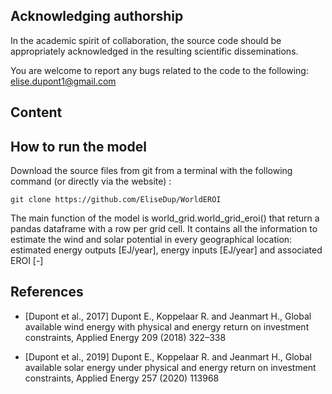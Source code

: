 ## Acknowledging authorship
In the academic spirit of collaboration, the source code should be appropriately acknowledged in the resulting scientific disseminations.

You are welcome to report any bugs related to the code to the following:
 elise.dupont1@gmail.com

## Content

## How to run the model
Download the source files from git from a terminal with the following command (or directly via the website) :

`git clone https://github.com/EliseDup/WorldEROI`

The main function of the model is world_grid.world_grid_eroi() that return a pandas dataframe with a row per grid cell.
It contains all the information to estimate the wind and solar potential in every geographical location: estimated energy outputs [EJ/year], energy inputs [EJ/year] and associated EROI [-]

## References
* [Dupont et al., 2017] Dupont E., Koppelaar R. and Jeanmart H., Global available wind energy with physical and energy return on investment constraints, Applied Energy 209 (2018) 322–338

* [Dupont et al., 2019] Dupont E., Koppelaar R. and Jeanmart H., Global available solar energy under physical and energy
return on investment constraints, Applied Energy 257 (2020) 113968
